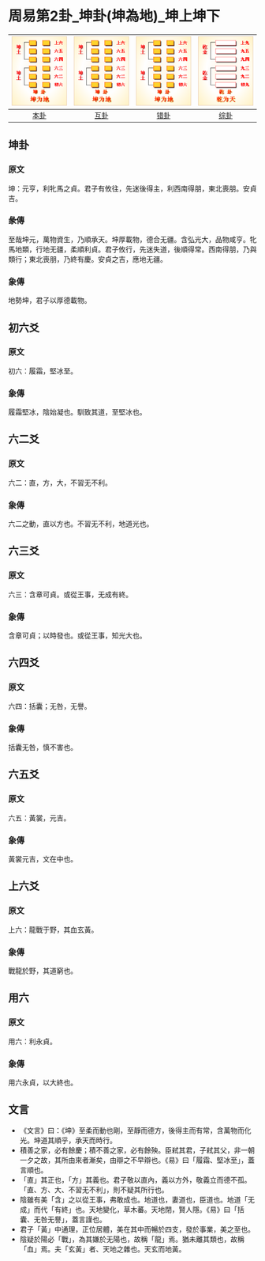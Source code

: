 # 周易第2卦_坤卦(坤為地)_坤上坤下

| ![kun](/resources/64gua_kun.png) | ![kun](/resources/64gua_kun.png) | ![kun](/resources/64gua_kun.png) | ![kun](/resources/64gua_qian.png)    |
|:------:|:------:|:------:|:------:|
| [本卦](/10wings/xuguazhuan/02kun/) | [互卦](/10wings/xuguazhuan/02kun) | [错卦](/10wings/xuguazhuan/02kun/) | [综卦](/10wings/xuguazhuan/01qian/) |

## 坤卦
### 原文
坤：元亨，利牝馬之貞。君子有攸往，先迷後得主，利西南得朋，東北喪朋。安貞吉。
### 彖傳
至哉坤元，萬物資生，乃順承天。坤厚載物，德合无疆。含弘光大，品物咸亨。牝馬地類，行地无疆，柔順利貞。君子攸行，先迷失道，後順得常。西南得朋，乃與類行；東北喪朋，乃終有慶。安貞之吉，應地无疆。
### 象傳
地勢坤，君子以厚德載物。
## 初六爻
### 原文
初六：履霜，堅冰至。
### 象傳
履霜堅冰，陰始凝也。馴致其道，至堅冰也。
## 六二爻
### 原文
六二：直，方，大，不習无不利。
### 象傳
六二之動，直以方也。不習无不利，地道光也。
## 六三爻
### 原文
六三：含章可貞。或從王事，无成有終。
### 象傳
含章可貞；以時發也。或從王事，知光大也。
## 六四爻
### 原文
六四：括囊；无咎，无譽。
### 象傳
括囊无咎，慎不害也。
## 六五爻
### 原文
六五：黃裳，元吉。
### 象傳
黃裳元吉，文在中也。
## 上六爻
### 原文
上六：龍戰于野，其血玄黃。
### 象傳
戰龍於野，其道窮也。
## 用六
### 原文
用六：利永貞。
### 象傳
用六永貞，以大終也。


## 文言
- 《文言》曰：《坤》至柔而動也剛，至靜而德方，後得主而有常，含萬物而化光。坤道其順乎，承天而時行。
- 積善之家，必有餘慶；積不善之家，必有餘殃。臣弒其君，子弒其父，非一朝一夕之故，其所由來者漸矣，由辯之不早辯也。《易》曰「履霜、堅冰至」，蓋言順也。
- 「直」其正也，「方」其義也。君子敬以直內，義以方外，敬義立而德不孤。「直、方、大、不習无不利」，則不疑其所行也。
- 陰雖有美「含」之以從王事，弗敢成也。地道也，妻道也，臣道也。地道「无成」而代「有終」也。天地變化，草木蕃。天地閉，賢人隱。《易》曰「括囊、无咎无譽」，蓋言謹也。
- 君子「黃」中通理，正位居體，美在其中而暢於四支，發於事業，美之至也。
- 陰疑於陽必「戰」，為其嫌於无陽也，故稱「龍」焉。猶未離其類也，故稱「血」焉。夫「玄黃」者、天地之雜也。天玄而地黃。